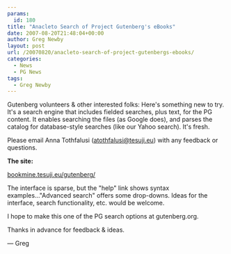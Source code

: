 ```yaml
---
params:
  id: 180
title: "Anacleto Search of Project Gutenberg's eBooks"
date: 2007-08-20T21:48:04+00:00
author: Greg Newby
layout: post
url: /20070820/anacleto-search-of-project-gutenbergs-ebooks/
categories:
  - News
  - PG News
tags:
  - Greg Newby
---
```

Gutenberg volunteers & other interested folks: Here's something new to try. It's a search engine that includes fielded searches, plus text, for the PG content. It enables searching the files (as Google does), and parses the catalog for database-style searches (like our Yahoo search). It's fresh.

Please email Anna Tothfalusi (atothfalusi@tesuji.eu) with any feedback or questions.

**The site:**

<a href="http://bookmine.tesuji.eu/gutenberg/" target="new">bookmine.tesuji.eu/gutenberg/</a>

The interface is sparse, but the "help" link shows syntax examples..."Advanced search" offers some drop-downs. Ideas for the interface, search functionality, etc. would be welcome.

I hope to make this one of the PG search options at gutenberg.org.

Thanks in advance for feedback & ideas.

— Greg
